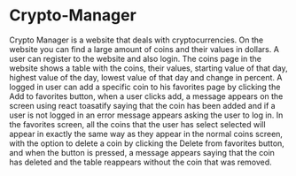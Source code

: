 # Crypto-Manager
Crypto Manager is a website that deals with cryptocurrencies. On the website you can find a large amount of coins and their values in dollars.
A user can register to the website and also login. The coins page in the website shows a table with the coins, their values, starting value of that day, highest value of the day, lowest value of that day and change in percent.
A logged in user can add a specific coin to his favorites page by clicking the Add to favorites button, when a user clicks add, a message appears on the screen using react toasatify saying that the coin has been added and
if a user is not logged in an error message appears asking the user to log in.
In the favorites screen, all the coins that the user has select selected will appear in exactly the same way as they appear in the normal coins screen, with the option to delete a coin by clicking the Delete from favorites button,
and when the button is pressed, a message appears saying that the coin has deleted and the table reappears without the coin that was removed.
